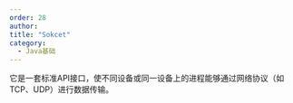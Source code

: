 ```yaml
---
order: 28
author: 
title: "Sokcet"
category:
  - Java基础
---
```


它是一套标准API接口，使不同设备或同一设备上的进程能够通过网络协议（如 TCP、UDP）进行数据传输。

